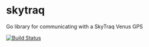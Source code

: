 # skytraq
Go library for communicating with a SkyTraq Venus GPS

[![Build Status](https://travis-ci.org/jd3nn1s/skytraq.svg?branch=master)](https://travis-ci.org/jd3nn1s/skytraq)
